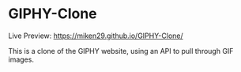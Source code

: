 # GIPHY-Clone

Live Preview: https://miken29.github.io/GIPHY-Clone/ 

This is a clone of the GIPHY website, using an API to pull through GIF images.
